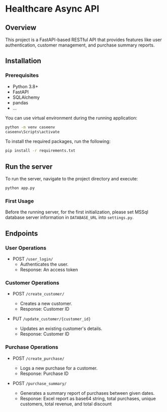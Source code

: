 # Healthcare Async API

## Overview

This project is a FastAPI-based RESTful API that provides features like user authentication, customer management, and purchase summary reports.

## Installation

### Prerequisites

- Python 3.8+
- FastAPI
- SQLAlchemy
- pandas
- ...

You can use virtual environment during the running application:

```bash
python -m venv caseenv
caseenv\Scripts\activate
```

To install the required packages, run the following:

```bash
pip install -r requirements.txt
```

## Run the server

To run the server, navigate to the project directory and execute:

```bash
python app.py
```

### First Usage

Before the running server, for the first initialization, please set MSSql database server information in `DATABASE_URL` into `settings.py`.

## Endpoints

### User Operations
- POST `/user_login/`
    - Authenticates the user.
    - Response: An access token

### Customer Operations
- POST `/create_customer/`
    - Creates a new customer.
    - Response: Customer ID

- PUT `/update_customer/{customer_id}`
    - Updates an existing customer's details.
    - Response: Customer ID

### Purchase Operations
- POST  `/create_purchase/`
    - Logs a new purchase for a customer.
    - Response: Purchase ID

- POST `/purchase_summary/`
    - Generates a summary report of purchases between given dates.
    - Response: Excel report as base64 string, total purchases, unique customers, total revenue, and total discount
